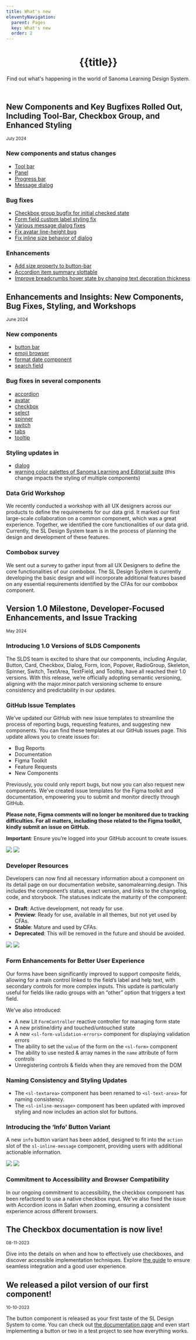 ```yaml
---
title: What's new
eleventyNavigation:
  parent: Pages
  key: What's new
  order: 2
---
```

<header class="ds-tokens__main-heading">
<div class="ds-tokens__heading-wrapper">
  <h1 class="ds-heading-1">{{title}}</h1>
  <p class="ds-tokens__heading-description">
  Find out what's happening in the world of Sanoma Learning Design System.
  </p>
</div>
</header>


<section class="ds-subpage-section">

<div class="ds-subpage-section__wrapper">
  
<section>
  
## New Components and Key Bugfixes Rolled Out, Including Tool-Bar, Checkbox Group, and Enhanced Styling
<small>July 2024</small>

### New components and status changes
- [Tool bar](https://storybook.sanomalearning.design/?path=/story/components-tool-bar--basic) <ds-status status="draft"></ds-status>
- [Panel](https://storybook.sanomalearning.design/?path=/story/layout-panel--basic) <ds-status status="draft"></ds-status>
- [Progress bar](https://storybook.sanomalearning.design/?path=/story/components-progress-bar--basic) <ds-status status="preview"></ds-status>
- [Message dialog](https://github.com/sl-design-system/components/blob/main/packages/components/message-dialog/CHANGELOG.md) <ds-status status="stable"></ds-status>

### Bug fixes
- [Checkbox group bugfix for initial checked state](https://github.com/sl-design-system/components/blob/main/packages/components/checkbox/CHANGELOG.md)
- [Form field custom label styling fix](https://github.com/sl-design-system/components/blob/main/packages/components/form/CHANGELOG.md)
- [Various message dialog fixes](https://github.com/sl-design-system/components/blob/main/packages/components/message-dialog/CHANGELOG.md)
- [Fix avatar line-height bug](https://github.com/sl-design-system/components/blob/main/packages/components/avatar/CHANGELOG.md)
- [Fix inline size behavior of dialog](https://github.com/sl-design-system/components/blob/main/packages/components/dialog/CHANGELOG.md)
  
### Enhancements
- [Add size property to button-bar](https://github.com/sl-design-system/components/blob/main/packages/components/button-bar/CHANGELOG.md)
- [Accordion item summary slottable](https://github.com/sl-design-system/components/blob/main/packages/components/accordion/CHANGELOG.md)
- [Improve breadcrumbs hover state by changing text decoration thickness](https://github.com/sl-design-system/components/blob/main/packages/components/breadcrumbs/CHANGELOG.md)

</section>

<section>

## Enhancements and Insights: New Components, Bug Fixes, Styling, and Workshops
<small>June 2024</small>

### New components
- [button bar](/categories/components/button-bar/usage/) <ds-status status="stable"></ds-status>
- [emoji browser](https://storybook.sanomalearning.design/?path=/story/components-emoji-browser--basic&globals=viewport:default) <ds-status status="draft"></ds-status>
- [format date component](https://storybook.sanomalearning.design/?path=/story/utilities-format-date--basic&args=dateStyle:medium;locale:en-GB;month:2-digit) <ds-status status="draft"></ds-status>
- [search field](/categories/components/search-field/usage/) <ds-status status="preview"></ds-status>

### Bug fixes in several components
- [accordion](https://github.com/sl-design-system/components/blob/main/packages/components/accordion/CHANGELOG.md)
- [avatar](https://github.com/sl-design-system/components/blob/main/packages/components/avatar/CHANGELOG.md)
- [checkbox](https://github.com/sl-design-system/components/blob/main/packages/components/checkbox/CHANGELOG.md)
- [select](https://github.com/sl-design-system/components/blob/main/packages/components/select/CHANGELOG.md)
- [spinner](https://github.com/sl-design-system/components/blob/main/packages/components/spinner/CHANGELOG.md)
- [switch](https://github.com/sl-design-system/components/blob/main/packages/components/switch/CHANGELOG.md)
- [tabs](https://github.com/sl-design-system/components/blob/main/packages/components/tabs/CHANGELOG.md)
- [tooltip](https://github.com/sl-design-system/components/blob/main/packages/components/tooltip/CHANGELOG.md)
  
### Styling updates in
- [dialog](https://github.com/sl-design-system/components/blob/main/packages/components/dialog/CHANGELOG.md)
- [warning color palettes of Sanoma Learning and Editorial suite](https://storybook.sanomalearning.design/?path=/story/components-button--all) (this change impacts the styling of multiple components)

### Data Grid Workshop
We recently conducted a workshop with all UX designers across our products to define the requirements for our data grid. It marked our first large-scale collaboration on a common component, which was a great experience. Together, we identified the core functionalities of our data grid. Currently, the SL Design System team is in the process of planning the design and development of these features.

### Combobox survey
We sent out a survey to gather input from all UX Designers to define the core functionalities of our combobox. The SL Design System is currently developing the basic design and will incorporate additional features based on any essential requirements identified by the CFAs for our combobox component.

</section>

<section>
  
## Version 1.0 Milestone, Developer-Focused Enhancements, and Issue Tracking
<small>May 2024</small>

### Introducing 1.0 Versions of SLDS Components

The SLDS team is excited to share that our components, including Angular, Button, Card, Checkbox, Dialog, Form, Icon, Popover, RadioGroup, Skeleton, Spinner, Switch, TextArea, TextField, and Tooltip, have all reached their 1.0 versions. With this release, we’re officially adopting semantic versioning, aligning with the major.minor.patch versioning scheme to ensure consistency and predictability in our updates.

### GitHub Issue Templates

We’ve updated our GitHub with new issue templates to streamline the process of reporting bugs, requesting features, and suggesting new components. You can find these templates at our GitHub issues page. This update allows you to create issues for:

- Bug Reports
- Documentation
- Figma Toolkit
- Feature Requests
- New Components

Previously, you could only report bugs, but now you can also request new components. We’ve created issue templates for the Figma toolkit and documentation, empowering you to submit and monitor directly through GitHub.

**Please note, Figma comments will no longer be monitored due to tracking difficulties. For all matters, including those related to the Figma toolkit, kindly submit an issue on GitHub.**

**Important**: Ensure you’re logged into your GitHub account to create issues.

<img src="/assets/images/whats-new/2024-05-issue-template-light.png" class="light-only"/>
<img src="/assets/images/whats-new/2024-05-issue-template-dark.png" class="dark-only"/>

### Developer Resources

Developers can now find all necessary information about a component on its detail page on our documentation website, sanomalearning.design. This includes the component’s status, exact version, and links to the changelog, code, and storybook. The statuses indicate the maturity of the component:

- **Draft**: Active development, not ready for use.
- **Preview**: Ready for use, available in all themes, but not yet used by CFAs.
- **Stable**: Mature and used by CFAs.
- **Deprecated**: This will be removed in the future and should be avoided.

<img src="/assets/images/whats-new/2024-05-resources-light.png" class="light-only" />
<img src="/assets/images/whats-new/2024-05-resources-dark.png" class="dark-only" />

### Form Enhancements for Better User Experience

Our forms have been significantly improved to support composite fields, allowing for a main control linked to the field’s label and help text, with secondary controls for more complex inputs. This update is particularly useful for fields like radio groups with an “other” option that triggers a text field.

We’ve also introduced:
- A new Lit `FormController` reactive controller for managing form state
- A new pristine/dirty and touched/untouched state
- A new `<sl-form-validation-errors>` component for displaying validation errors
- The ability to set the `value` of the form on the `<sl-form>` component
- The ability to use nested & array names in the `name` attribute of form controls
- Unregistering controls & fields when they are removed from the DOM

### Naming Consistency and Styling Updates

- The `<sl-textarea>` component has been renamed to `<sl-text-area>` for naming consistency.
- The `<sl-inline-message>` component has been updated with improved styling and now includes an action slot for buttons.

### Introducing the ‘Info’ Button Variant

A new `info` button variant has been added, designed to fit into the `action` slot of the `sl-inline-message` component, providing users with additional actionable information.

<img src="/assets/images/whats-new/2024-05-inline-message-light.png" class="light-only" />
<img src="/assets/images/whats-new/2024-05-inline-message-dark.png" class="dark-only" />

### Commitment to Accessibility and Browser Compatibility

In our ongoing commitment to accessibility, the checkbox component has been refactored to use a native checkbox input. We’ve also fixed the issue with Accordion icons in Safari when zooming, ensuring a consistent experience across different browsers.

</section>

<section>

## The Checkbox documentation is now live!
<small>08-11-2023</small>

Dive into the details on when and how to effectively use checkboxes, and discover accessible implementation techniques. Explore [the guide](/categories/components/checkbox) to ensure seamless integration and a good user experience.

</section>

<section>

## We released a pilot version of our first component!
<small>10-10-2023</small>

The button component is released as your first taste of the SL Design System to come. You can check out [the documentation page](/categories/components/button) and even start implementing a button or two in a test project to see how everything works.

</section>
</div>
</section>
